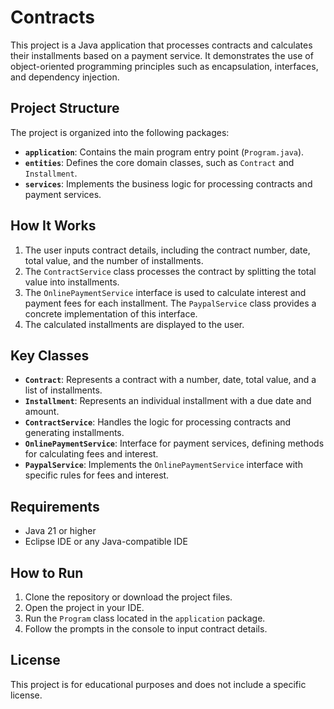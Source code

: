# Contracts

This project is a Java application that processes contracts and calculates their installments based on a payment service. It demonstrates the use of object-oriented programming principles such as encapsulation, interfaces, and dependency injection.

## Project Structure

The project is organized into the following packages:

- **`application`**: Contains the main program entry point (`Program.java`).
- **`entities`**: Defines the core domain classes, such as `Contract` and `Installment`.
- **`services`**: Implements the business logic for processing contracts and payment services.

## How It Works

1. The user inputs contract details, including the contract number, date, total value, and the number of installments.
2. The `ContractService` class processes the contract by splitting the total value into installments.
3. The `OnlinePaymentService` interface is used to calculate interest and payment fees for each installment. The `PaypalService` class provides a concrete implementation of this interface.
4. The calculated installments are displayed to the user.

## Key Classes

- **`Contract`**: Represents a contract with a number, date, total value, and a list of installments.
- **`Installment`**: Represents an individual installment with a due date and amount.
- **`ContractService`**: Handles the logic for processing contracts and generating installments.
- **`OnlinePaymentService`**: Interface for payment services, defining methods for calculating fees and interest.
- **`PaypalService`**: Implements the `OnlinePaymentService` interface with specific rules for fees and interest.


## Requirements

- Java 21 or higher
- Eclipse IDE or any Java-compatible IDE

## How to Run

1. Clone the repository or download the project files.
2. Open the project in your IDE.
3. Run the `Program` class located in the `application` package.
4. Follow the prompts in the console to input contract details.

## License
This project is for educational purposes and does not include a specific license.
